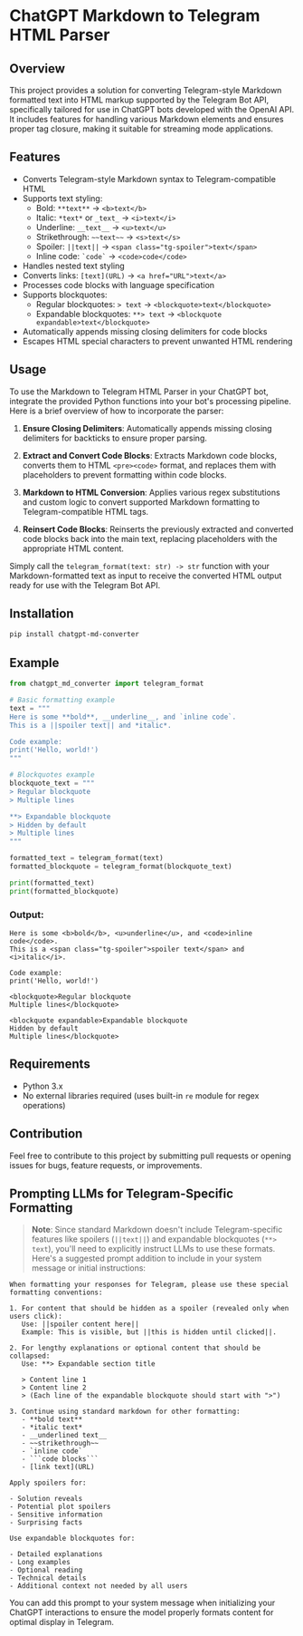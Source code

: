 # ChatGPT Markdown to Telegram HTML Parser

## Overview

This project provides a solution for converting Telegram-style Markdown formatted text into HTML markup supported by the Telegram Bot API, specifically tailored for use in ChatGPT bots developed with the OpenAI API. It includes features for handling various Markdown elements and ensures proper tag closure, making it suitable for streaming mode applications.

## Features

- Converts Telegram-style Markdown syntax to Telegram-compatible HTML
- Supports text styling:
  - Bold: `**text**` → `<b>text</b>`
  - Italic: `*text*` or `_text_` → `<i>text</i>`
  - Underline: `__text__` → `<u>text</u>`
  - Strikethrough: `~~text~~` → `<s>text</s>`
  - Spoiler: `||text||` → `<span class="tg-spoiler">text</span>`
  - Inline code: `` `code` `` → `<code>code</code>`
- Handles nested text styling
- Converts links: `[text](URL)` → `<a href="URL">text</a>`
- Processes code blocks with language specification
- Supports blockquotes:
  - Regular blockquotes: `> text` → `<blockquote>text</blockquote>`
  - Expandable blockquotes: `**> text` → `<blockquote expandable>text</blockquote>`
- Automatically appends missing closing delimiters for code blocks
- Escapes HTML special characters to prevent unwanted HTML rendering

## Usage

To use the Markdown to Telegram HTML Parser in your ChatGPT bot, integrate the provided Python functions into your bot's processing pipeline. Here is a brief overview of how to incorporate the parser:

1. **Ensure Closing Delimiters**: Automatically appends missing closing delimiters for backticks to ensure proper parsing.

2. **Extract and Convert Code Blocks**: Extracts Markdown code blocks, converts them to HTML `<pre><code>` format, and replaces them with placeholders to prevent formatting within code blocks.

3. **Markdown to HTML Conversion**: Applies various regex substitutions and custom logic to convert supported Markdown formatting to Telegram-compatible HTML tags.

4. **Reinsert Code Blocks**: Reinserts the previously extracted and converted code blocks back into the main text, replacing placeholders with the appropriate HTML content.

Simply call the `telegram_format(text: str) -> str` function with your Markdown-formatted text as input to receive the converted HTML output ready for use with the Telegram Bot API.

## Installation

```sh
pip install chatgpt-md-converter
```

## Example

```python
from chatgpt_md_converter import telegram_format

# Basic formatting example
text = """
Here is some **bold**, __underline__, and `inline code`.
This is a ||spoiler text|| and *italic*.

Code example:
print('Hello, world!')
"""

# Blockquotes example
blockquote_text = """
> Regular blockquote
> Multiple lines

**> Expandable blockquote
> Hidden by default
> Multiple lines
"""

formatted_text = telegram_format(text)
formatted_blockquote = telegram_format(blockquote_text)

print(formatted_text)
print(formatted_blockquote)
```

### Output:

```
Here is some <b>bold</b>, <u>underline</u>, and <code>inline code</code>.
This is a <span class="tg-spoiler">spoiler text</span> and <i>italic</i>.

Code example:
print('Hello, world!')

<blockquote>Regular blockquote
Multiple lines</blockquote>

<blockquote expandable>Expandable blockquote
Hidden by default
Multiple lines</blockquote>
```

## Requirements

- Python 3.x
- No external libraries required (uses built-in `re` module for regex operations)

## Contribution

Feel free to contribute to this project by submitting pull requests or opening issues for bugs, feature requests, or improvements.

## Prompting LLMs for Telegram-Specific Formatting

> **Note**:
> Since standard Markdown doesn't include Telegram-specific features like spoilers (`||text||`) and expandable blockquotes (`**> text`), you'll need to explicitly instruct LLMs to use these formats. Here's a suggested prompt addition to include in your system message or initial instructions:

````
When formatting your responses for Telegram, please use these special formatting conventions:

1. For content that should be hidden as a spoiler (revealed only when users click):
   Use: ||spoiler content here||
   Example: This is visible, but ||this is hidden until clicked||.

2. For lengthy explanations or optional content that should be collapsed:
   Use: **> Expandable section title

   > Content line 1
   > Content line 2
   > (Each line of the expandable blockquote should start with ">")

3. Continue using standard markdown for other formatting:
   - **bold text**
   - *italic text*
   - __underlined text__
   - ~~strikethrough~~
   - `inline code`
   - ```code blocks```
   - [link text](URL)

Apply spoilers for:

- Solution reveals
- Potential plot spoilers
- Sensitive information
- Surprising facts

Use expandable blockquotes for:

- Detailed explanations
- Long examples
- Optional reading
- Technical details
- Additional context not needed by all users
````

You can add this prompt to your system message when initializing your ChatGPT interactions to ensure the model properly formats content for optimal display in Telegram.
